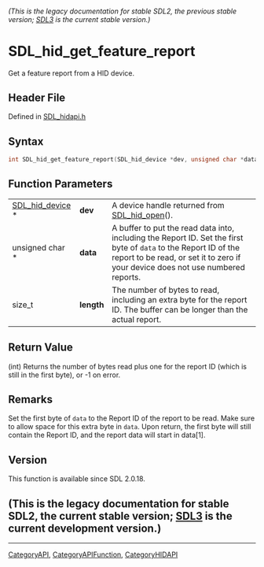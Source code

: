 ###### (This is the legacy documentation for stable SDL2, the previous stable version; [SDL3](https://wiki.libsdl.org/SDL3/) is the current stable version.)
# SDL_hid_get_feature_report

Get a feature report from a HID device.

## Header File

Defined in [SDL_hidapi.h](https://github.com/libsdl-org/SDL/blob/SDL2/include/SDL_hidapi.h)

## Syntax

```c
int SDL_hid_get_feature_report(SDL_hid_device *dev, unsigned char *data, size_t length);
```

## Function Parameters

|                                    |            |                                                                                                                                                                                                      |
| ---------------------------------- | ---------- | ---------------------------------------------------------------------------------------------------------------------------------------------------------------------------------------------------- |
| [SDL_hid_device](SDL_hid_device) * | **dev**    | A device handle returned from [SDL_hid_open](SDL_hid_open)().                                                                                                                                        |
| unsigned char *                    | **data**   | A buffer to put the read data into, including the Report ID. Set the first byte of `data` to the Report ID of the report to be read, or set it to zero if your device does not use numbered reports. |
| size_t                             | **length** | The number of bytes to read, including an extra byte for the report ID. The buffer can be longer than the actual report.                                                                             |

## Return Value

(int) Returns the number of bytes read plus one for the report ID (which is
still in the first byte), or -1 on error.

## Remarks

Set the first byte of `data` to the Report ID of the report to be read.
Make sure to allow space for this extra byte in `data`. Upon return, the
first byte will still contain the Report ID, and the report data will start
in data[1].

## Version

This function is available since SDL 2.0.18.

## (This is the legacy documentation for stable SDL2, the current stable version; [SDL3](https://wiki.libsdl.org/SDL3/) is the current development version.)



----
[CategoryAPI](CategoryAPI), [CategoryAPIFunction](CategoryAPIFunction), [CategoryHIDAPI](CategoryHIDAPI)

